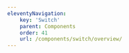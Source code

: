 ```yaml
---
eleventyNavigation:
    key: 'Switch'
    parent: Components
    order: 41
    url: /components/switch/overview/
---
```

